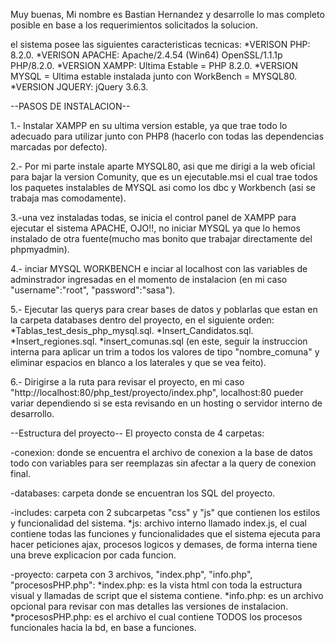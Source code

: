 Muy buenas, Mi nombre es Bastian Hernandez y desarrolle lo mas completo posible en base a los requerimientos solicitados la solucion.

el sistema posee las siguientes caracteristicas tecnicas:
*VERISON PHP: 8.2.0.
*VERISON APACHE: Apache/2.4.54 (Win64) OpenSSL/1.1.1p PHP/8.2.0.
*VERSION XAMPP: Ultima Estable = PHP 8.2.0.
*VERSION MYSQL = Ultima estable instalada junto con WorkBench = MYSQL80.
*VERSION JQUERY: jQuery 3.6.3.

--PASOS DE INSTALACION--

1.- Instalar XAMPP en su ultima version estable, ya que trae todo lo adecuado para utilizar junto con PHP8 (hacerlo con todas las dependencias marcadas por defecto).

2.- Por mi parte instale aparte MYSQL80, asi que me dirigi a la web oficial para bajar la version Comunity, que es un ejecutable.msi el cual trae todos los paquetes instalables de MYSQL asi como los dbc y Workbench (asi se trabaja mas comodamente).

3.-una vez instaladas todas, se inicia el control panel de XAMPP para ejecutar el sistema APACHE, OJO!!, no iniciar MYSQL ya que lo hemos instalado de otra fuente(mucho mas bonito que trabajar directamente del phpmyadmin).

4.- inciar MYSQL WORKBENCH e inciar al localhost con las variables de adminstrador ingresadas en el momento de instalacion (en mi caso "username":"root", "password":"sasa").

5.- Ejecutar las querys para crear bases de datos y poblarlas que estan en la carpeta databases dentro del proyecto, en el siguiente orden:
    *Tablas_test_desis_php_mysql.sql.
    *Insert_Candidatos.sql.
    *Insert_regiones.sql.
    *insert_comunas.sql (en este, seguir la instruccion interna para aplicar un trim a todos los valores de tipo "nombre_comuna" y eliminar     espacios en blanco a los laterales y que se vea feito).

6.- Dirigirse a la ruta para revisar el proyecto, en mi caso "http://localhost:80/php_test/proyecto/index.php", localhost:80 pueder variar dependiendo si se esta revisando en un hosting o servidor interno de desarrollo.

--Estructura del proyecto--
El proyecto consta de 4 carpetas:

-conexion: donde se encuentra el archivo de conexion a la base de datos todo con variables para ser reemplazas sin afectar a la query de conexion final.

-databases: carpeta donde se encuentran los SQL del proyecto.

-includes: carpeta con 2 subcarpetas "css" y "js" que contienen los estilos y funcionalidad del sistema.
    *js: archivo interno llamado index.js, el cual contiene todas las funciones y funcionalidades que el sistema ejecuta para hacer peticiones ajax, procesos logicos y demases, de forma interna tiene una breve explicacion por cada funcion.

-proyecto: carpeta con 3 archivos, "index.php", "info.php", "procesosPHP.php":
    *index.php: es la vista html con toda la estructura visual y llamadas de script que el sistema contiene.
    *info.php: es un archivo opcional para revisar con mas detalles las versiones de instalacion.
    *procesosPHP.php: es el archivo el cual contiene TODOS los procesos funcionales hacia la bd, en base a funciones.
